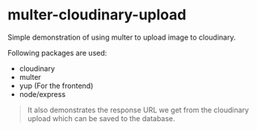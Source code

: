 # multer-cloudinary-upload
Simple demonstration of using multer to upload image to cloudinary.

Following packages are used: 
  - cloudinary
  - multer
  - yup (For the frontend)
  - node/express

> It also demonstrates the response URL we get from the cloudinary upload 
  which can be saved to the database.
